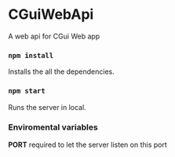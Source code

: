 # CGuiWebApi
A web api for CGui Web app

### `npm install`

Installs the all the dependencies.

### `npm start`

Runs the server in local.

### Enviromental variables

**PORT** required to let the server listen on this port
